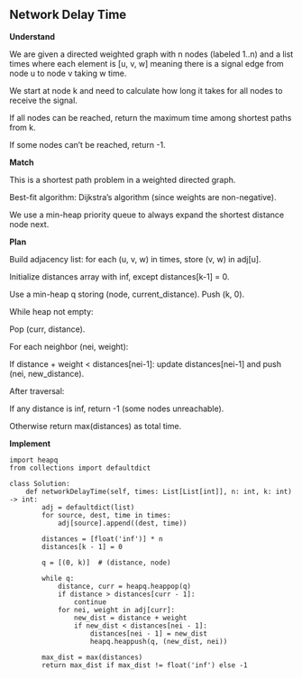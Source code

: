 ## Network Delay Time
**Understand**

We are given a directed weighted graph with n nodes (labeled 1..n) and a list times where each element is [u, v, w] meaning there is a signal edge from node u to node v taking w time.

We start at node k and need to calculate how long it takes for all nodes to receive the signal.

If all nodes can be reached, return the maximum time among shortest paths from k.

If some nodes can’t be reached, return -1.

**Match**

This is a shortest path problem in a weighted directed graph.

Best-fit algorithm: Dijkstra’s algorithm (since weights are non-negative).

We use a min-heap priority queue to always expand the shortest distance node next.

**Plan**

Build adjacency list: for each (u, v, w) in times, store (v, w) in adj[u].

Initialize distances array with inf, except distances[k-1] = 0.

Use a min-heap q storing (node, current_distance). Push (k, 0).

While heap not empty:

Pop (curr, distance).

For each neighbor (nei, weight):

If distance + weight < distances[nei-1]: update distances[nei-1] and push (nei, new_distance).

After traversal:

If any distance is inf, return -1 (some nodes unreachable).

Otherwise return max(distances) as total time.

**Implement**
```
import heapq
from collections import defaultdict

class Solution:
    def networkDelayTime(self, times: List[List[int]], n: int, k: int) -> int:
        adj = defaultdict(list)
        for source, dest, time in times:
            adj[source].append((dest, time))
        
        distances = [float('inf')] * n
        distances[k - 1] = 0
        
        q = [(0, k)]  # (distance, node)
        
        while q:
            distance, curr = heapq.heappop(q)
            if distance > distances[curr - 1]:
                continue
            for nei, weight in adj[curr]:
                new_dist = distance + weight
                if new_dist < distances[nei - 1]:
                    distances[nei - 1] = new_dist
                    heapq.heappush(q, (new_dist, nei))
        
        max_dist = max(distances)
        return max_dist if max_dist != float('inf') else -1
```